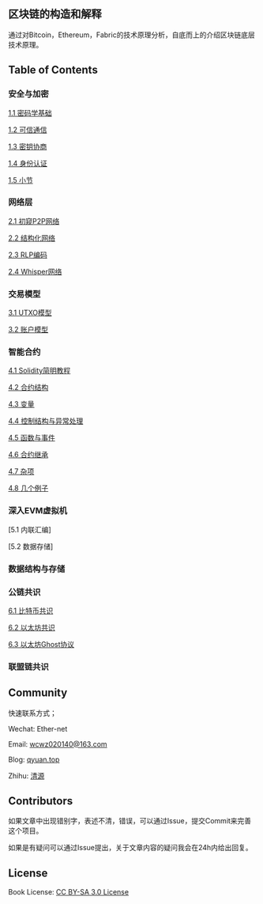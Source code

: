 ## 区块链的构造和解释

通过对Bitcoin，Ethereum，Fabric的技术原理分析，自底而上的介绍区块链底层技术原理。

## Table of Contents

### 安全与加密

[1.1 密码学基础](https://github.com/Ice-Storm/structure-and-interpretation-of-blockchain/blob/master/chapter_1.md)

[1.2 可信通信](https://github.com/Ice-Storm/structure-and-interpretation-of-blockchain/blob/master/tls.md)

[1.3 密钥协商](https://github.com/Ice-Storm/structure-and-interpretation-of-blockchain/blob/master/ECDH.md)

[1.4 身份认证](https://github.com/Ice-Storm/structure-and-interpretation-of-blockchain/blob/master/ca.md)

[1.5 小节](https://github.com/Ice-Storm/structure-and-interpretation-of-blockchain/blob/master/1_5.md)

### 网络层
[2.1 初窥P2P网络](https://github.com/Ice-Storm/structure-and-interpretation-of-blockchain/blob/master/gossip.md)

[2.2 结构化网络](https://github.com/Ice-Storm/structure-and-interpretation-of-blockchain/blob/master/kad.md)

[2.3 RLP编码](https://github.com/Ice-Storm/structure-and-interpretation-of-blockchain/blob/master/rlp.md)

[2.4 Whisper网络](https://github.com/Ice-Storm/structure-and-interpretation-of-blockchain/blob/master/2_3.md)

### 交易模型
[3.1 UTXO模型](https://github.com/Ice-Storm/structure-and-interpretation-of-blockchain/blob/master/3_1.md)

[3.2 账户模型](https://github.com/Ice-Storm/structure-and-interpretation-of-blockchain/blob/master/3_2.md)

### 智能合约
[4.1 Solidity简明教程](https://github.com/Ice-Storm/structure-and-interpretation-of-blockchain/blob/master/4_1.md)

[4.2 合约结构](https://github.com/Ice-Storm/structure-and-interpretation-of-blockchain/blob/master/4_2.md)

[4.3 变量](https://github.com/Ice-Storm/structure-and-interpretation-of-blockchain/blob/master/4_3.md)

[4.4 控制结构与异常处理](https://github.com/Ice-Storm/structure-and-interpretation-of-blockchain/blob/master/4_4.md)

[4.5 函数与事件](https://github.com/Ice-Storm/structure-and-interpretation-of-blockchain/blob/master/4_5.md)

[4.6 合约继承](https://github.com/Ice-Storm/structure-and-interpretation-of-blockchain/blob/master/4_6.md)

[4.7 杂项](https://github.com/Ice-Storm/structure-and-interpretation-of-blockchain/blob/master/4_7.md)

[4.8 几个例子](https://github.com/Ice-Storm/structure-and-interpretation-of-blockchain/blob/master/4_8.md)

### 深入EVM虚拟机
[5.1 内联汇编]

[5.2 数据存储]

### 数据结构与存储

### 公链共识

[6.1 比特币共识](https://github.com/Ice-Storm/structure-and-interpretation-of-blockchain/blob/master/6_1.md)

[6.2 以太坊共识](https://github.com/Ice-Storm/structure-and-interpretation-of-blockchain/blob/master/6_2.md)

[6.3 以太坊Ghost协议](https://github.com/Ice-Storm/structure-and-interpretation-of-blockchain/blob/master/6_3.md)

### 联盟链共识


## Community

快速联系方式；

Wechat: Ether-net

Email:  wcwz020140@163.com

Blog: [qyuan.top](http://qyuan.top/)

Zhihu:  [清源](https://www.zhihu.com/people/qing-yuan-8-56/activities)

## Contributors

如果文章中出现错别字，表述不清，错误，可以通过Issue，提交Commit来完善这个项目。

如果是有疑问可以通过Issue提出，关于文章内容的疑问我会在24h内给出回复。

## License
Book License: [CC BY-SA 3.0 License](http://creativecommons.org/licenses/by-sa/3.0/)

